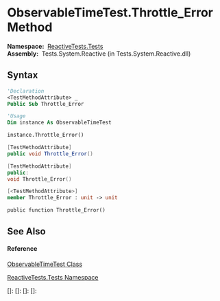 # ObservableTimeTest.Throttle\_Error Method

**Namespace:**  [ReactiveTests.Tests](ReactiveTests.Tests\ReactiveTests.Tests.md)  
**Assembly:**  Tests.System.Reactive (in Tests.System.Reactive.dll)

## Syntax

```vb
'Declaration
<TestMethodAttribute> _
Public Sub Throttle_Error
```

```vb
'Usage
Dim instance As ObservableTimeTest

instance.Throttle_Error()
```

```csharp
[TestMethodAttribute]
public void Throttle_Error()
```

```c++
[TestMethodAttribute]
public:
void Throttle_Error()
```

```fsharp
[<TestMethodAttribute>]
member Throttle_Error : unit -> unit 
```

```jscript
public function Throttle_Error()
```

## See Also

#### Reference

[ObservableTimeTest Class](ObservableTimeTest\ObservableTimeTest.md)

[ReactiveTests.Tests Namespace](ReactiveTests.Tests\ReactiveTests.Tests.md)

[]: 
[]: 
[]: 
[]: 